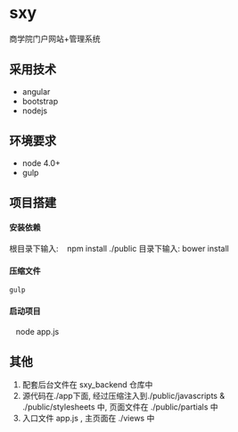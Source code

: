 # sxy
商学院门户网站+管理系统

## 采用技术
* angular
* bootstrap
* nodejs

## 环境要求
* node 4.0+
* gulp

## 项目搭建
#### 安装依赖
根目录下输入:
    npm install
./public 目录下输入:
    bower install
#### 压缩文件
    gulp
#### 启动项目
    node app.js
    
## 其他

1. 配套后台文件在 sxy_backend 仓库中
2. 源代码在./app下面, 经过压缩注入到./public/javascripts & ./public/stylesheets 中, 页面文件在 ./public/partials 中
3. 入口文件 app.js , 主页面在 ./views 中
